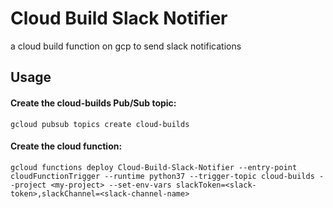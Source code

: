 # Cloud Build Slack Notifier

a cloud build function on gcp to send slack notifications 


## Usage

#### Create the cloud-builds Pub/Sub topic:
```
gcloud pubsub topics create cloud-builds
``` 

#### Create the cloud function:
  
```
gcloud functions deploy Cloud-Build-Slack-Notifier --entry-point cloudFunctionTrigger --runtime python37 --trigger-topic cloud-builds --project <my-project> --set-env-vars slackToken=<slack-token>,slackChannel=<slack-channel-name>
```
